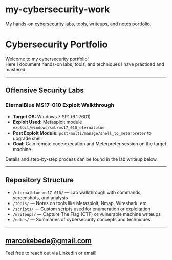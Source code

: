 # my-cybersecurity-work
My hands-on cybersecurity labs, tools, writeups, and notes portfolio.
# Cybersecurity Portfolio

Welcome to my cybersecurity portfolio!  
Here I document hands-on labs, tools, and techniques I have practiced and mastered.  

---

## Offensive Security Labs

### EternalBlue MS17-010 Exploit Walkthrough

- **Target OS:** Windows 7 SP1 (6.1.7601)  
- **Exploit Used:** Metasploit module `exploit/windows/smb/ms17_010_eternalblue`  
- **Post Exploit Module:** `post/multi/manage/shell_to_meterpreter` to upgrade shell  
- **Goal:** Gain remote code execution and Meterpreter session on the target machine  

Details and step-by-step process can be found in the lab writeup below.

---

## Repository Structure

- `/eternalblue-ms17-010/` — Lab walkthrough with commands, screenshots, and analysis  
- `/tools/` — Notes on tools like Metasploit, Nmap, Wireshark, etc.  
- `/scripts/` — Custom scripts used for enumeration or exploitation  
- `/writeups/` — Capture The Flag (CTF) or vulnerable machine writeups  
- `/notes/` — Summaries of cybersecurity concepts and techniques

---

## marcokebede@gmail.com

Feel free to reach out via LinkedIn or email!

